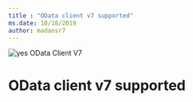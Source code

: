 ```yaml
---
title : "OData client v7 supported"
ms.date: 10/18/2019
author: madansr7
---
```

 ![yes](/odata/assets/doc-assets/yes.png) OData Client V7

# OData client v7 supported